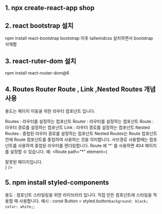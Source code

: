 ## 1. npx create-react-app shop

## 2. react bootstrap 설치

npm install react-bootstrap bootstrap
이후 tailwindcss 설치하면서 bootstrap 삭제함

## 3. react-ruter-dom 설치

npm install react-router-dom@6

## 4. Routes Router Route , Link ,Nested Routes 개념 사용

용도는 페이지 이동을 위한 라우터 컴포넌트 입니다.

Routes : 라우터를 설정하는 컴포넌트
Router : 라우터를 설정하는 컴포넌트
Route : 라우터 경로를 설정하는 컴포넌트
Link : 라우터 경로를 설정하는 컴포넌트
Nested Routes : 중첩된 라우터 경로를 설정하는 컴포넌트
Nested Routes는 Route 컴포넌트 안에 Route 컴포넌트를 중첩하여 사용하는 것을 의미합니다. 서브경로
사용할때는 <Outlet /> 컴포넌트를 사용하여 중첩된 라우터를 렌더링합니다.
Route 에 '\*' 를 사용하면 404 페이지를 설정할 수 있습니다. 예: <Route path="\*" element={<div>잘못된 페이지입니다.</div>} />

## 5. npm install styled-components

용도 : 컴포넌트 스타일링을 위한 라이브러리 입니다.
직접 만든 컴포넌트에 스타일을 적용할 때 사용합니다.
예시 : const Button = styled.button`background: black; color: white;`;
